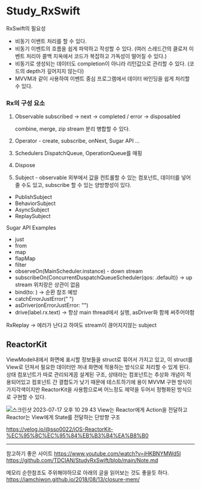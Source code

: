 # Study_RxSwift

RxSwift의 필요성
- 비동기 이밴트 처리를 할 수 있다.
- 비동기 이벤트의 흐름을 쉽게 파악하고 작성할 수 있다. (여러 스레드간의 클로저 이벤트 처리아 콜백 지옥에서 코드가 복잡하고 가독성이 떨어질 수 있다.)
- 비동기로 생성되는 데이터도 completion이 아니라 리턴값으로 관리할 수 있다. (코드의 depth가 깊어지지 않는다)
- MVVM과 같이 사용하여 이벤트 중심 프로그램에서 데이터 바인딩을 쉽게 처리할 수 있다.


### Rx의 구성 요소
1. Observable
    subscribed -> next -> completed / error -> disposabled

    combine, merge, zip stream 분리 병합할 수 있다.
2. Operator - create, subscribe, onNext, Sugar API ...
3. Schedulers
    DispatchQueue, OperationQueue를 매핑 
4. Dispose
5. Subject - observable 외부에서 값을 컨트롤할 수 있는 컴포넌트, 데이터를 넣어줄 수도 있고, subscribe 할 수 있는 양방향성이 있다.
- PublishSubject
- BehaviorSubject
- AsyncSubject
- ReplaySubject

Sugar API Examples
- just
- from
- map
- flapMap
- filter
- observeOn(MainScheduler.instance) - down stream
- subscribeOn(ConcurrentDuspatchQueueScheduler(qos: .default)) -> up stream 위치랑은 상관이 없음
- bind(to: ) -> 순환 참조 예방
- catchErrorJustError(" ")
- asDriver(onErrorJustError: "")
- drive(label.rx.text) -> 항상 main thread에서 실행, asDriver화 함께 써주어야함

RxReplay -> 에러가 난다고 하여도 stream이 끊어지지않는 subject


## ReactorKit
 ViewModel내에서 화면에 표시할 정보들을 struct로 묶어서 가지고 있고, 이 struct를 View로 던져서 필요한 데이터만 꺼내 화면에 적용하는 방식으로 처리할 수 있게 된다.
 상태 컴포넌트가 따로 관리되게끔 설계된 구조, 상태라는 컴포넌트는 추상화 개념이 적용되어있고 컴포넌트 간 결합도가 낮기 때문에 테스트하기에 용이
 MVVM 구현 방식이 가지각색이지만 ReactorKit을 사용함으로써 어느정도 제약을 두어서 정형화된 방식으로 구현할 수 있다.
 
 ![스크린샷 2023-07-17 오후 10 29 43](https://github.com/jimin-hash/Study_RxSwift/assets/62288773/eb770f03-0565-4a03-9648-193a8f4deae9)
 View는 Reactor에게 Action을 전달하고 Reactor는 View에게 State를 전달하는 단방향 구조 

 https://velog.io/@sso0022/iOS-ReactorKit-%EC%95%8C%EC%95%84%EB%B3%B4%EA%B8%B0




---
참고하기 좋은 사이트
https://www.youtube.com/watch?v=iHKBNYMWd5I
https://github.com/TDCIAN/StudyRxSwift/blob/main/Note.md


메모리 순한참조도 주위해야하므로 아래의 글을 읽어보는 것도 좋을듯 하다.
https://iamchiwon.github.io/2018/08/13/closure-mem/
